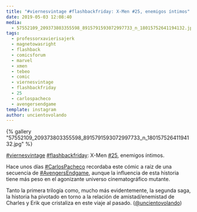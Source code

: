 ```yaml
---
title: "#viernesvintage #flashbackfriday: X-Men #25, enemigos íntimos"
date: 2019-05-03 12:08:40
media: 
  - 57552109_209373803355598_8915791593072997733_n_18015752641194132.jpg
tags: 
  - professorxavierisajerk
  - magnetowasright
  - flashback
  - comicsforum
  - marvel
  - xmen
  - tebeo
  - comic
  - viernesvintage
  - flashbackfriday
  - 25
  - carlospacheco
  - avengersendgame
template: instagram
author: uncientovolando
---
```


{% gallery "57552109_209373803355598_8915791593072997733_n_18015752641194132.jpg" %}

[#viernesvintage](/etiquetas/viernesvintage) [#flashbackfriday](/etiquetas/flashbackfriday): X-Men [#25](/etiquetas/25), enemigos íntimos.

Hace unos días [#CarlosPacheco](/etiquetas/carlospacheco) recordaba este cómic a raíz de una secuencia de [#AvengersEndgame](/etiquetas/avengersendgame), aunque la influencia de esta historia tiene más peso en el agonizante universo cinematográfico mutante.

Tanto la primera trilogía como, mucho más evidentemente, la segunda saga, la historia ha pivotado en torno a la relación de amistad/enemistad de Charles y Erik que cristaliza en este viaje al pasado. ([@uncientovolando](https://instagram.com/uncientovolando))
